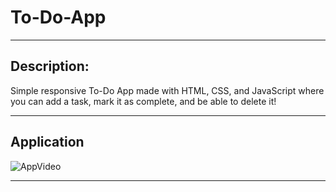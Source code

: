 # To-Do-App

***

## Description:
Simple responsive To-Do App made with HTML, CSS, and JavaScript where you can add a task, mark it as complete, and be able to delete it! 
***

## Application

![AppVideo](https://github.com/mpedraza10/To-Do-App/blob/main/assets/Images-Videos/app.gif)

***

